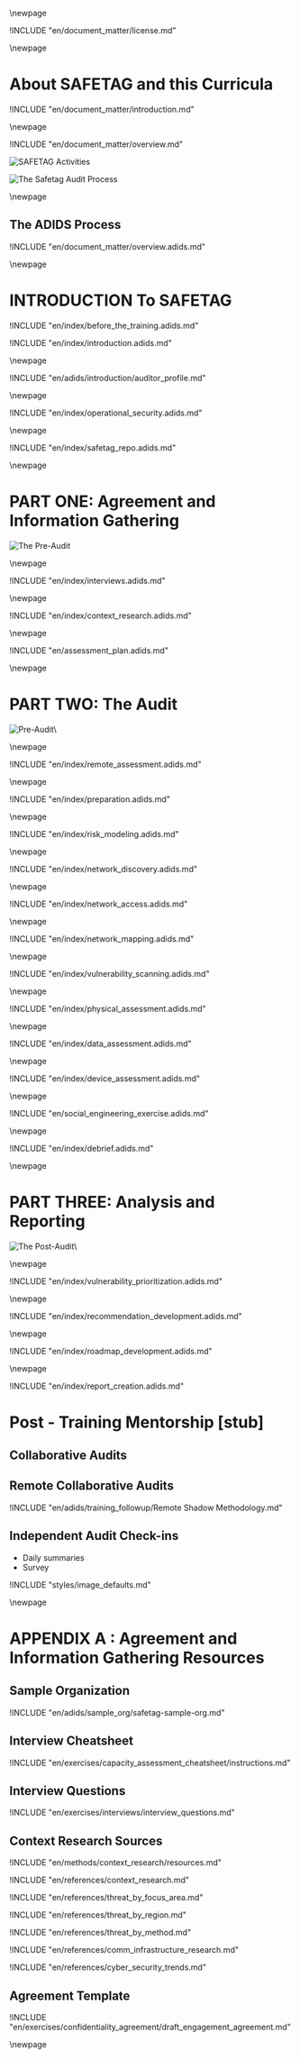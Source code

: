 
\newpage

<!-- License -->

!INCLUDE "en/document_matter/license.md"

\newpage

<!-- Introduction -->

# About SAFETAG and this Curricula

!INCLUDE "en/document_matter/introduction.md"

\newpage

<!-- Overview -->

!INCLUDE "en/document_matter/overview.md"

![SAFETAG Activities](en/images/activities_flow.svg)

![The Safetag Audit Process](en/images/expertiese_vertical.svg)

\newpage

## The ADIDS Process
!INCLUDE "en/document_matter/overview.adids.md"

\newpage

# INTRODUCTION To SAFETAG

<!-- Overview -->

!INCLUDE "en/index/before_the_training.adids.md"

!INCLUDE "en/index/introduction.adids.md"

\newpage

<!-- SAFETAG Auditor Profile -->

!INCLUDE "en/adids/introduction/auditor_profile.md"

\newpage

<!-- Operational Security -->

!INCLUDE "en/index/operational_security.adids.md"

\newpage

<!-- The SAFETAG Repository -->

!INCLUDE "en/index/safetag_repo.adids.md"

\newpage


# PART ONE: Agreement and Information Gathering

![The Pre-Audit](en/images/pre_audit_expertiese.svg)


\newpage
<!-- Interviews -->
<!-- Capacity Assessment -->

!INCLUDE "en/index/interviews.adids.md"

\newpage
<!-- Contextual Research -->

!INCLUDE "en/index/context_research.adids.md"

\newpage
<!-- Assessment Plan Development -->

!INCLUDE "en/assessment_plan.adids.md"

\newpage

# PART TWO: The Audit

![Pre-Audit](en/images/audit_expertiese.svg)\

\newpage
<!-- Remote Assessment -->

!INCLUDE "en/index/remote_assessment.adids.md"

\newpage
<!-- Audit Preparation  -->

!INCLUDE "en/index/preparation.adids.md"

\newpage
<!-- Risk Modeling -->

!INCLUDE "en/index/risk_modeling.adids.md"

\newpage
<!-- Network Discovery -->

!INCLUDE "en/index/network_discovery.adids.md"

\newpage
<!-- Network Access -->

!INCLUDE "en/index/network_access.adids.md"

\newpage
<!-- Network Mapping -->

!INCLUDE "en/index/network_mapping.adids.md"

\newpage

<!-- Vulnerability Scanning -->

!INCLUDE "en/index/vulnerability_scanning.adids.md"

\newpage

<!-- Physical -->

!INCLUDE "en/index/physical_assessment.adids.md"

\newpage
<!-- Data Assessment -->

!INCLUDE "en/index/data_assessment.adids.md"

\newpage
<!-- Device Assessment -->

!INCLUDE "en/index/device_assessment.adids.md"

\newpage
<!-- Social Engineering Exercise -->

!INCLUDE "en/social_engineering_exercise.adids.md"

\newpage
<!-- Debrief -->

!INCLUDE "en/index/debrief.adids.md"

\newpage

# PART THREE: Analysis and Reporting

![The Post-Audit](en/images/post_audit_expertiese.svg)\

\newpage
<!-- Vulnerability Prioritization -->

!INCLUDE "en/index/vulnerability_prioritization.adids.md"

\newpage
<!-- Recommendation Development -->

!INCLUDE "en/index/recommendation_development.adids.md"

<!-- \newpage Resource Identification (included in recommendations for ADIDS)  !INCLUDE "en/resource_identification.adids.md" -->

\newpage
<!-- Roadmap Development -->

!INCLUDE "en/index/roadmap_development.adids.md"

\newpage
<!-- Report Creation -->

!INCLUDE "en/index/report_creation.adids.md"

<!-- \newpage Follow Up (Included in reporting for ADIDS) !INCLUDE "en/follow_up.adids.md" \newpage -->

# Post - Training Mentorship [stub]

## Collaborative Audits

## Remote Collaborative Audits

!INCLUDE "en/adids/training_followup/Remote Shadow Methodology.md"

## Independent Audit Check-ins 

* Daily summaries
* Survey


<!-- Load Default Images -->
!INCLUDE "styles/image_defaults.md"


<!-- Load Footnotes 
Footnotes

!INCLUDE "en/references/footnotes.md"
-->
\newpage
<!-- APPENDIX A - Sample Org-->

# APPENDIX A : Agreement and Information Gathering Resources

## Sample Organization

!INCLUDE "en/adids/sample_org/safetag-sample-org.md"

## Interview Cheatsheet

!INCLUDE "en/exercises/capacity_assessment_cheatsheet/instructions.md"

## Interview Questions

!INCLUDE "en/exercises/interviews/interview_questions.md"

## Context Research Sources

!INCLUDE "en/methods/context_research/resources.md"

!INCLUDE "en/references/context_research.md"

!INCLUDE "en/references/threat_by_focus_area.md"

!INCLUDE "en/references/threat_by_region.md"

!INCLUDE "en/references/threat_by_method.md"

!INCLUDE "en/references/comm_infrastructure_research.md"

!INCLUDE "en/references/cyber_security_trends.md"


## Agreement Template

!INCLUDE "en/exercises/confidentiality_agreement/draft_engagement_agreement.md"

\newpage
